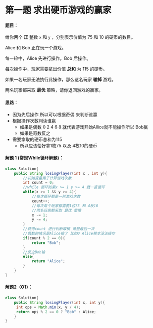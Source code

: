 # 第一题 求出硬币游戏的赢家

#### 题目：

给你两个 **正** 整数 `x` 和 `y` ，分别表示价值为 75 和 10 的硬币的数目。

Alice 和 Bob 正在玩一个游戏。

每一轮中，Alice 先进行操作，Bob 后操作。

每次操作中，玩家需要拿出价值 **总和** 为 115 的硬币。

如果一名玩家无法执行此操作，那么这名玩家 **输掉** 游戏。

两名玩家都采取 **最优** 策略，请你返回游戏的赢家。



#### 思路：

- 因为先后操作 所以可以根据奇偶 来判断谁赢
- 根据操作次数判读谁赢 
  - 如果是偶数 0 2 4 6 8 
      就代表游戏开始Allice就不能操作所以 Bob赢
  - 如果是奇数反之
- 需要拿取的硬币总和为115 
  - 所以应该恰好拿1枚75 以及 4枚10的硬币

#### 解题 1 (常规While循环解题)：

```java
class Solution{
    public String losingPlayer(int x , int y){
        //初始变量用于计算游戏次数
        int count = 0;
        //while 循环如果x >= 1 y >= 4 就一直循环
        while(x >= 1 && y >= 4){
            //每次循环都是一轮游戏次数
            count++;
            //每次每个玩家都需要1枚75 和 4枚10
            //两名玩家都采取 最优 策略
            x -= 1;
            y -= 4;
        }
        //获得count 进行判断取模 谁是最后一次
        //偶数的情况是Alice输了 比如0 Alice根本没法操作
        if(count % 2 == 0){
            return "Bob";
        }
        //反之Bob输
        else{
            return "Alice"; 
        }
    }
}

```

#### 解题2（O1）：

```java
class Solution{
	public String losingPlayer(int x, int y){
	 int ops = Math.min(x, y / 4);
	 return ops % 2 == 0 ? "Bob" : Alice;
	}
}
```


